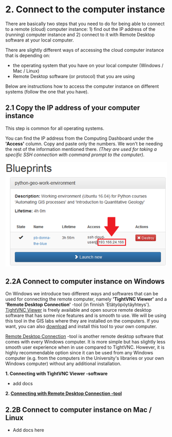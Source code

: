 # 2. Connect to the computer instance

There are basically two steps that you need to do for being able to connect to a remote (cloud) computer instance: 1) find out the 
IP address of the (running) computer instance and 2) connect to it with Remote Desktop software at your local computer. 

There are slightly different ways of accessing the cloud computer instance that is depending on:
 
 - the operating system that you have on your local computer (Windows / Mac / Linux) 
 - Remote Desktop software (or protocol) that you are using
 
Below are instructions how to access the computer instance on different systems (follow the one that you have). 

## 2.1 Copy the IP address of your computer instance

This step is common for all operating systems.
 
You can find the IP address from the Computing Dashboard under the **'Access'** column. Copy and paste only the numbers. 
We won't be needing the rest of the information mentioned there. 
*(They are used for taking a specific SSH connection with command prompt to the computer).*   

 ![Copy IP address of the computer instance](img/13_copy_access_IP_address.PNG)

## 2.2A Connect to computer instance on Windows

On Windows we introduce two different ways and softwares that can be used for connecting the remote computer, namely **'TightVNC Viewer'** and a 
**'Remote Desktop Connection'** -tool (in finnish 'Etätyöpöytäyhteys'). [TightVNC Viewer](http://www.tightvnc.com/) is freely available 
and open source remote desktop software that has some nice features and is smooth to use. We will be using this tool in the GIS labs 
where they are installed on the computers. If you want, you can also [download](http://www.tightvnc.com/download.php) and install 
this tool to your own computer. 

[Remote Desktop Connection](https://support.microsoft.com/en-us/help/17463/windows-7-connect-to-another-computer-remote-desktop-connection) -tool is 
another remote desktop software that comes with every Windows computer. It is more simple but has slightly less smooth user experience when in use 
compared to TightVNC. However, it is highly recommendable option since it can be used from any Windows computer 
(e.g. from the computers in the University's libraries or your own Windows computer) without any additional installation.  
  
 **1. Connecting with TightVNC Viewer -software**
    
  - add docs
  
 **2. [Connecting with Remote Desktop Connection -tool](connect-win-rdp.md)**

## 2.2B Connect to computer instance on Mac / Linux
  
  - Add docs here 